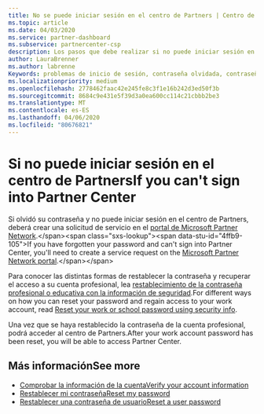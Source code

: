 ```yaml
---
title: No se puede iniciar sesión en el centro de Partners | Centro de Partners
ms.topic: article
ms.date: 04/03/2020
ms.service: partner-dashboard
ms.subservice: partnercenter-csp
description: Los pasos que debe realizar si no puede iniciar sesión en el centro de Partners.
author: LauraBrenner
ms.author: labrenne
Keywords: problemas de inicio de sesión, contraseña olvidada, contraseña
ms.localizationpriority: medium
ms.openlocfilehash: 2778462faac42e245fe8c3f1e16b242d3ed50f3b
ms.sourcegitcommit: 8684c9e431e5f39d3a0ea600cc114c21cbbb2be3
ms.translationtype: MT
ms.contentlocale: es-ES
ms.lasthandoff: 04/06/2020
ms.locfileid: "80676821"
---
```

# <a name="if-you-cant-sign-into-partner-center"></a><span data-ttu-id="4ffb9-104">Si no puede iniciar sesión en el centro de Partners</span><span class="sxs-lookup"><span data-stu-id="4ffb9-104">If you can't sign into Partner Center</span></span>

<span data-ttu-id="4ffb9-105">Si olvidó su contraseña y no puede iniciar sesión en el centro de Partners, deberá crear una solicitud de servicio en el [portal de Microsoft Partner Network](https://docs.microsoft.com/microsoft-365/admin/contact-support-for-business-products?view=o365-worldwide&tabs=phone#ID0EAADAAA=Phone_support_).</span><span class="sxs-lookup"><span data-stu-id="4ffb9-105">If you have forgotten your password and can't sign into Partner Center, you'll need to create a service request on the [Microsoft Partner Network portal](https://docs.microsoft.com/microsoft-365/admin/contact-support-for-business-products?view=o365-worldwide&tabs=phone#ID0EAADAAA=Phone_support_).</span></span> 

<span data-ttu-id="4ffb9-106">Para conocer las distintas formas de restablecer la contraseña y recuperar el acceso a su cuenta profesional, lea [restablecimiento de la contraseña profesional o educativa con la información de seguridad](https://docs.microsoft.com/azure/active-directory/user-help/active-directory-passwords-update-your-own-password#how-to-change-your-password).</span><span class="sxs-lookup"><span data-stu-id="4ffb9-106">For different ways on how you can reset your password and regain access to your work account, read [Reset your work or school password using security info](https://docs.microsoft.com/azure/active-directory/user-help/active-directory-passwords-update-your-own-password#how-to-change-your-password).</span></span>

<span data-ttu-id="4ffb9-107">Una vez que se haya restablecido la contraseña de la cuenta profesional, podrá acceder al centro de Partners.</span><span class="sxs-lookup"><span data-stu-id="4ffb9-107">After your work account password has been reset, you will be able to access Partner Center.</span></span> 

## <a name="see-more"></a><span data-ttu-id="4ffb9-108">Más información</span><span class="sxs-lookup"><span data-stu-id="4ffb9-108">See more</span></span>

- [<span data-ttu-id="4ffb9-109">Comprobar la información de la cuenta</span><span class="sxs-lookup"><span data-stu-id="4ffb9-109">Verify your account information</span></span>](verification-responses.md)
- [<span data-ttu-id="4ffb9-110">Restablecer mi contraseña</span><span class="sxs-lookup"><span data-stu-id="4ffb9-110">Reset my password</span></span>](reset-my-pasword.md)
- [<span data-ttu-id="4ffb9-111">Restablecer una contraseña de usuario</span><span class="sxs-lookup"><span data-stu-id="4ffb9-111">Reset a user password</span></span>](reset-a-user-password.md)


